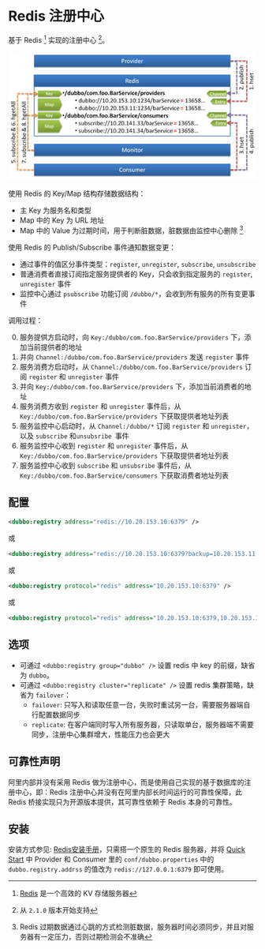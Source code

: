 # Redis 注册中心

基于 Redis [^1] 实现的注册中心 [^2]。

![/user-guide/images/dubbo-redis-registry.jpg](../../sources/images/dubbo-redis-registry.jpg)

使用 Redis 的 Key/Map 结构存储数据结构：

* 主 Key 为服务名和类型
* Map 中的 Key 为 URL 地址
* Map 中的 Value 为过期时间，用于判断脏数据，脏数据由监控中心删除 [^3]

使用 Redis 的 Publish/Subscribe 事件通知数据变更：

* 通过事件的值区分事件类型：`register`, `unregister`, `subscribe`, `unsubscribe`
* 普通消费者直接订阅指定服务提供者的 Key，只会收到指定服务的 `register`, `unregister` 事件
* 监控中心通过 `psubscribe` 功能订阅 `/dubbo/*`，会收到所有服务的所有变更事件

调用过程：

0. 服务提供方启动时，向 `Key:/dubbo/com.foo.BarService/providers` 下，添加当前提供者的地址
1. 并向 `Channel:/dubbo/com.foo.BarService/providers` 发送 `register` 事件
2. 服务消费方启动时，从 `Channel:/dubbo/com.foo.BarService/providers` 订阅 `register` 和 `unregister` 事件
3. 并向 `Key:/dubbo/com.foo.BarService/providers` 下，添加当前消费者的地址
4. 服务消费方收到 `register` 和 `unregister` 事件后，从 `Key:/dubbo/com.foo.BarService/providers` 下获取提供者地址列表
5. 服务监控中心启动时，从 `Channel:/dubbo/*` 订阅 `register` 和 `unregister`，以及 `subscribe` 和`unsubsribe `事件
6. 服务监控中心收到 `register` 和 `unregister` 事件后，从 `Key:/dubbo/com.foo.BarService/providers` 下获取提供者地址列表
7. 服务监控中心收到 `subscribe` 和 `unsubsribe` 事件后，从 `Key:/dubbo/com.foo.BarService/consumers` 下获取消费者地址列表


## 配置

```xml
<dubbo:registry address="redis://10.20.153.10:6379" />
```

或

```xml
<dubbo:registry address="redis://10.20.153.10:6379?backup=10.20.153.11:6379,10.20.153.12:6379" />
```

或

```xml
<dubbo:registry protocol="redis" address="10.20.153.10:6379" />
```

或

```xml
<dubbo:registry protocol="redis" address="10.20.153.10:6379,10.20.153.11:6379,10.20.153.12:6379" />
```

## 选项

* 可通过 `<dubbo:registry group="dubbo" />` 设置 redis 中 key 的前缀，缺省为 `dubbo`。
* 可通过 `<dubbo:registry cluster="replicate" />` 设置 redis 集群策略，缺省为 `failover`：
    * `failover`: 只写入和读取任意一台，失败时重试另一台，需要服务器端自行配置数据同步
    * `replicate`: 在客户端同时写入所有服务器，只读取单台，服务器端不需要同步，注册中心集群增大，性能压力也会更大


## 可靠性声明

阿里内部并没有采用 Redis 做为注册中心，而是使用自己实现的基于数据库的注册中心，即：Redis 注册中心并没有在阿里内部长时间运行的可靠性保障，此 Redis 桥接实现只为开源版本提供，其可靠性依赖于 Redis 本身的可靠性。


## 安装

安装方式参见: [Redis安装手册](../../../admin/install/redis.md)，只需搭一个原生的 Redis 服务器，并将 [Quick Start](../../preface/usage.md) 中 Provider 和 Consumer 里的 `conf/dubbo.properties` 中的 `dubbo.registry.addrss` 的值改为 `redis://127.0.0.1:6379` 即可使用。

[^1]: [Redis](http://redis.io) 是一个高效的 KV 存储服务器
[^2]: 从 `2.1.0` 版本开始支持
[^3]: Redis 过期数据通过心跳的方式检测脏数据，服务器时间必须同步，并且对服务器有一定压力，否则过期检测会不准确
